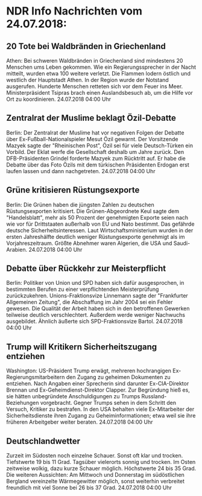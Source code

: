 # NDR Info Nachrichten vom 24.07.2018:


## 20 Tote bei Waldbränden in Griechenland
Athen:	Bei schweren Waldbränden in Griechenland sind mindestens 20 Menschen ums Leben gekommen. Wie ein Regierungssprecher in der Nacht mitteilt, wurden etwa 100 weitere verletzt. Die Flammen lodern östlich und westlich der Hauptstadt Athen. In der Region wurde der Notstand ausgerufen. Hunderte Menschen retteten sich vor dem Feuer ins Meer. Ministerpräsident Tsipras brach einen Auslandsbesuch ab, um die Hilfe vor Ort zu koordinieren. 24.07.2018 04:00 Uhr 

## Zentralrat der Muslime beklagt Özil-Debatte
Berlin: Der Zentralrat der Muslime hat vor negativen Folgen der Debatte über Ex-Fußball-Nationalspieler Mesut Özil gewarnt. Der Vorsitzende Mazyek sagte der "Rheinischen Post", Özil sei für viele Deutsch-Türken ein Vorbild. Der Eklat werfe die Gesellschaft deshalb um Jahre zurück. Den DFB-Präsidenten Grindel forderte Mazyek zum Rücktritt auf. Er habe die Debatte über das Foto Özils mit dem türkischen Präsidenten Erdogan erst laufen lassen und dann nachgetreten. 24.07.2018 04:00 Uhr 

## Grüne kritisieren Rüstungsexporte
Berlin:	Die Grünen haben die jüngsten Zahlen zu deutschen Rüstungsexporten kritisiert. Die Grünen-Abgeordnete Keul sagte dem "Handelsblatt", mehr als 50 Prozent der genehmigten Exporte seien nach wie vor für Drittstaaten außerhalb von EU und Nato bestimmt. Das gefährde deutsche Sicherheitsinteressen. Laut Wirtschaftsministerium wurden in der ersten Jahreshälfte deutlich weniger Rüstungsexporte genehmigt als im Vorjahreszeitraum. Größte Abnehmer waren Algerien, die USA und Saudi-Arabien. 24.07.2018 04:00 Uhr 

## Debatte über Rückkehr zur Meisterpflicht
Berlin:	Politiker von Union und SPD haben sich dafür ausgesprochen, in bestimmten Berufen zu einer verpflichtenden Meisterprüfung zurückzukehren. Unions-Fraktionsvize Linnemann sagte der "Frankfurter Allgemeinen Zeitung", die Abschaffung im Jahr 2004 sei ein Fehler gewesen. Die Qualität der Arbeit haben sich in den betroffenen Gewerken teilweise deutlich verschlechtert. Außerdem werde weniger Nachwuchs ausgebildet. Ähnlich äußerte sich SPD-Fraktionsvize Bartol. 24.07.2018 04:00 Uhr 

## Trump will Kritikern Sicherheitszugang entziehen
Washington:	US-Präsident Trump erwägt, mehreren hochrangigen Ex-Regierungsmitarbeitern den Zugang zu geheimen Dokumenten zu entziehen. Nach Angaben einer Sprecherin sind darunter Ex-CIA-Direktor Brennan und Ex-Geheimdienst-Direktor Clapper. Zur Begründung hieß es, sie hätten unbegründete Anschuldigungen zu Trumps Russland-Beziehungen vorgebracht. Gegner Trumps sehen in dem Schritt den Versuch, Kritiker zu bestrafen. In den USA behalten viele Ex-Mitarbeiter der Sicherheitsdienste ihren Zugang zu Geheiminformationen; etwa weil sie ihre früheren Arbeitgeber weiter beraten. 24.07.2018 04:00 Uhr 

## Deutschlandwetter
Zurzeit im Südosten noch einzelne Schauer. Sonst oft klar und trocken. Tiefstwerte 19 bis 11 Grad. Tagsüber vielerorts sonnig und trocken. Im Osten zeitweise wolkig, dazu kurze Schauer möglich. Höchstwerte 24 bis 35 Grad. Die weiteren Aussichten: Am Mittwoch und Donnerstag im südöstlichen Bergland vereinzelte Wärmegewitter möglich, sonst weiterhin verbreitet freundlich mit viel Sonne bei 26 bis 37 Grad. 24.07.2018 04:00 Uhr 
